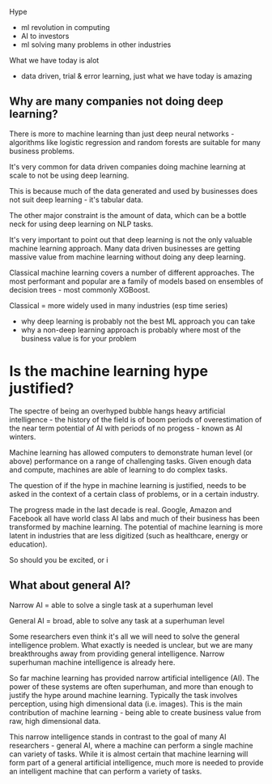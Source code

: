 Hype
- ml revolution in computing
- AI to investors
- ml solving many problems in other industries

What we have today is alot
- data driven, trial & error learning, just what we have today is amazing


## Why are many companies not doing deep learning?

There is more to machine learning than just deep neural networks - algorithms like logistic regression and random forests are suitable for many business problems.      

It's very common for data driven companies doing machine learning at scale to not be using deep learning.

This is because much of the data generated and used by businesses does not suit deep learning - it's tabular data.

The other major constraint is the amount of data, which can be a bottle neck for using deep learning on NLP tasks.


It's very important to point out that deep learning is not the only valuable machine learning approach.  Many data driven businesses are getting massive value from machine learning without doing any deep learning.

Classical machine learning covers a number of different approaches.  The most performant and popular are a family of models based on ensembles of decision trees - most commonly XGBoost.

Classical = more widely used in many industries (esp time series)

- why deep learning is probably not the best ML approach you can take
- why a non-deep learning approach is probably where most of the business value is for your problem


# Is the machine learning hype justified?

The spectre of being an overhyped bubble hangs heavy artificial intelligence - the history of the field is of boom periods of overestimation of the near term potential of AI with periods of no progess - known as AI winters.

Machine learning has allowed computers to demonstrate human level (or above) performance on a range of challenging tasks.  Given enough data and compute, machines are able of learning to do complex tasks.

The question of if the hype in machine learning is justified, needs to be asked in the context of a certain class of problems, or in a certain industry.

The progress made in the last decade is real. Google, Amazon and Facebook all have world class AI labs and much of their business has been transformed by machine learning. The potential of machine learning is more latent in industries that are less digitized (such as healthcare, energy or education).

So should you be excited, or i


## What about general AI?

Narrow AI = able to solve a single task at a superhuman level

General AI = broad, able to solve any task at a superhuman level

Some researchers even think it's all we will need to solve the general intelligence problem.  What exactly is needed is unclear, but we are many breakthroughs away from providing general intelligence.  Narrow superhuman machine intelligence is already here.

So far machine learning has provided narrow artificial intelligence (AI).  The power of these systems are often superhuman, and more than enough to justify the hype around machine learning.  Typically the task involves perception, using high dimensional data (i.e. images).  This is the main contribution of machine learning - being able to create business value from raw, high dimensional data.

This narrow intelligence stands in contrast to the goal of many AI researchers - general AI, where a machine can perform a single machine can variety of tasks.  While it is almost certain that machine learning will form part of a general artificial intelligence, much more is needed to provide an intelligent machine that can perform a variety of tasks.
